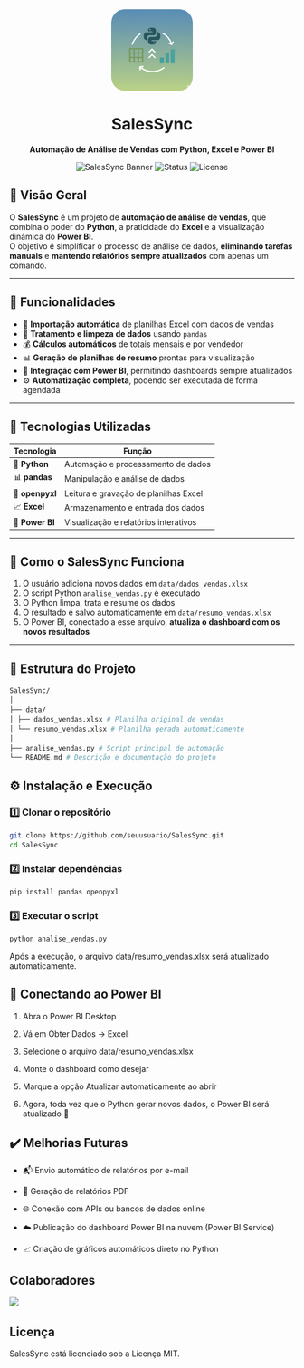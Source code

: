 <div align="center">

<img src="./img/SalesSync-icon.png" width="144" style="border-radius: 24px"/>

  <h1 align="center">SalesSync</h1>

  <p align="center">
    <strong>Automação de Análise de Vendas com Python, Excel e Power BI</strong>
  </p>

![SalesSync Banner](https://img.shields.io/badge/Automação%20de%20Dados-Python%20%7C%20Excel%20%7C%20Power%20BI-blue?style=for-the-badge)
![Status](https://img.shields.io/badge/status-Em%20Desenvolvimento-yellow?style=for-the-badge)
![License](https://img.shields.io/badge/license-Livre-green?style=for-the-badge)

</div>

## 📘 Visão Geral

O **SalesSync** é um projeto de **automação de análise de vendas**, que combina o poder do **Python**, a praticidade do **Excel** e a visualização dinâmica do **Power BI**.  
O objetivo é simplificar o processo de análise de dados, **eliminando tarefas manuais** e **mantendo relatórios sempre atualizados** com apenas um comando.

---

## 🚀 Funcionalidades

- 📂 **Importação automática** de planilhas Excel com dados de vendas
- 🧹 **Tratamento e limpeza de dados** usando `pandas`
- 💰 **Cálculos automáticos** de totais mensais e por vendedor
- 📊 **Geração de planilhas de resumo** prontas para visualização
- 🔗 **Integração com Power BI**, permitindo dashboards sempre atualizados
- ⚙️ **Automatização completa**, podendo ser executada de forma agendada

---

## 🧰 Tecnologias Utilizadas

| Tecnologia      | Função                                |
| --------------- | ------------------------------------- |
| 🐍 **Python**   | Automação e processamento de dados    |
| 📊 **pandas**   | Manipulação e análise de dados        |
| 📘 **openpyxl** | Leitura e gravação de planilhas Excel |
| 📈 **Excel**    | Armazenamento e entrada dos dados     |
| 🧠 **Power BI** | Visualização e relatórios interativos |

---

## 🧠 Como o SalesSync Funciona

1. O usuário adiciona novos dados em `data/dados_vendas.xlsx`
2. O script Python `analise_vendas.py` é executado
3. O Python limpa, trata e resume os dados
4. O resultado é salvo automaticamente em `data/resumo_vendas.xlsx`
5. O Power BI, conectado a esse arquivo, **atualiza o dashboard com os novos resultados**

---

## 📂 Estrutura do Projeto

```bash
SalesSync/
│
├── data/
│ ├── dados_vendas.xlsx # Planilha original de vendas
│ └── resumo_vendas.xlsx # Planilha gerada automaticamente
│
├── analise_vendas.py # Script principal de automação
└── README.md # Descrição e documentação do projeto
```

## ⚙️ Instalação e Execução

### 1️⃣ Clonar o repositório

```bash
git clone https://github.com/seuusuario/SalesSync.git
cd SalesSync
```

### 2️⃣ Instalar dependências

```bash
pip install pandas openpyxl
```

### 3️⃣ Executar o script

```bash
python analise_vendas.py
```

Após a execução, o arquivo data/resumo_vendas.xlsx será atualizado automaticamente.

## 🔗 Conectando ao Power BI

1. Abra o Power BI Desktop

2. Vá em Obter Dados → Excel

3. Selecione o arquivo data/resumo_vendas.xlsx

4. Monte o dashboard como desejar

5. Marque a opção Atualizar automaticamente ao abrir

6. Agora, toda vez que o Python gerar novos dados, o Power BI será atualizado 🚀

## ✔️ Melhorias Futuras

- 📬 Envio automático de relatórios por e-mail

- 🧾 Geração de relatórios PDF

- 🌐 Conexão com APIs ou bancos de dados online

- ☁️ Publicação do dashboard Power BI na nuvem (Power BI Service)

- 📈 Criação de gráficos automáticos direto no Python

## Colaboradores

<a href="[https://github.com/carlos-hcal](https://github.com/Carlos-hcal/)">
  <img src="https://contrib.rocks/image?repo=carlos-hcal/youtube-video-summarizer" />
</a>

## Licença

SalesSync está licenciado sob a Licença MIT.
